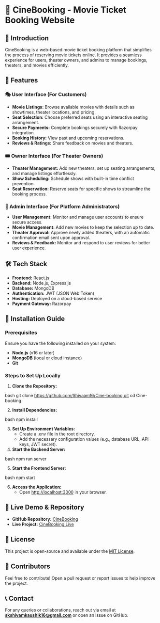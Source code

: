 # 🎥 CineBooking - Movie Ticket Booking Website

## 📌 Introduction

CineBooking is a web-based movie ticket booking platform that simplifies the process of reserving movie tickets online. It provides a seamless experience for users, theater owners, and admins to manage bookings, theaters, and movies efficiently.

## 🚀 Features

### 🎭 User Interface (For Customers)

- **Movie Listings:** Browse available movies with details such as showtimes, theater locations, and pricing.
- **Seat Selection:** Choose preferred seats using an interactive seating arrangement.
- **Secure Payments:** Complete bookings securely with Razorpay integration.
- **Booking History:** View past and upcoming reservations.
- **Reviews & Ratings:** Share feedback on movies and theaters.

### 🎟️ Owner Interface (For Theater Owners)

- **Theater Management:** Add new theaters, set up seating arrangements, and manage listings effortlessly.
- **Show Scheduling:** Schedule shows with built-in time conflict prevention.
- **Seat Reservation:** Reserve seats for specific shows to streamline the booking process.

### 🔧 Admin Interface (For Platform Administrators)

- **User Management:** Monitor and manage user accounts to ensure secure access.
- **Movie Management:** Add new movies to keep the selection up to date.
- **Theater Approval:** Approve newly added theaters, with an automatic confirmation email sent upon approval.
- **Reviews & Feedback:** Monitor and respond to user reviews for better user experience.

## 🛠️ Tech Stack

- **Frontend:** React.js
- **Backend:** Node.js, Express.js
- **Database:** MongoDB
- **Authentication:** JWT (JSON Web Token)
- **Hosting:** Deployed on a cloud-based service
- **Payment Gateway:** Razorpay

## 📌 Installation Guide

### Prerequisites

Ensure you have the following installed on your system:

- **Node.js** (v16 or later)
- **MongoDB** (local or cloud instance)
- **Git**

### Steps to Set Up Locally

1. **Clone the Repository:**
   
bash
   git clone https://github.com/Shivaam16/Cine-booking.git
   cd Cine-booking

2. **Install Dependencies:**
   
bash
   npm install

3. **Set Up Environment Variables:**
   - Create a .env file in the root directory.
   - Add the necessary configuration values (e.g., database URL, API keys, JWT secret).
4. **Start the Backend Server:**
   
bash
   npm run server

5. **Start the Frontend Server:**
   
bash
   npm start

6. **Access the Application:**
   - Open [http://localhost:3000](http://localhost:3000) in your browser.

## 🔗 Live Demo & Repository

- **GitHub Repository:** [CineBooking](https://github.com/Shivaam16/Cine-booking)
- **Live Project:** [CineBooking Live](https://ceni-booking-frontend.onrender.com/)

## 📜 License

This project is open-source and available under the [MIT License](LICENSE).

## 👥 Contributors

Feel free to contribute! Open a pull request or report issues to help improve the project.

## 📞 Contact

For any queries or collaborations, reach out via email at **skshivamkaushik16@gmail.com** or open an issue on GitHub.
